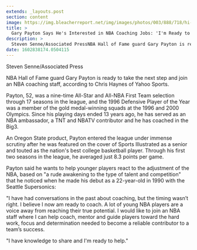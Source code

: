 ```yaml
--- 
extends: _layouts.post 
section: content 
image: https://img.bleacherreport.net/img/images/photos/003/888/718/hi-res-2380c1ead00d88fa96198044f5bd7d58_crop_exact.jpg?w=1200&h=1200&q=75 
title: > 
  Gary Payton Says He's Interested in NBA Coaching Jobs: 'I'm Ready to Help' 
description: > 
  Steven Senne/Associated PressNBA Hall of Fame guard Gary Payton is ready to take the next step and join an NBA coaching staff, according to Chris Haynes of Yahoo Sports.Through his first two seasons in the league, he averaged just 8.3 points per game.A lot of young NBA players are a voice away from reaching their true potential.I would like to join an NBA staff where I can help coach, mentor and guide players toward the hard work, focus and determination needed to become a reliable contributor to a team’s success."I have knowledge to share and I'm ready to help." 
date: 1602838174.0504115 
--- 
```

Steven Senne/Associated Press

NBA Hall of Fame guard Gary Payton is ready to take the next step and join an NBA coaching staff, according to Chris Haynes of Yahoo Sports.

Payton, 52, was a nine-time All-Star and All-NBA First Team selection through 17 seasons in the league, and the 1996 Defensive Player of the Year was a member of the gold medal-winning squads at the 1996 and 2000 Olympics. Since his playing days ended 13 years ago, he has served as an NBA ambassador, a TNT and NBATV contributor and he has coached in the Big3.

An Oregon State product, Payton entered the league under immense scrutiny after he was featured on the cover of Sports Illustrated as a senior and touted as the nation's best college basketball player. Through his first two seasons in the league, he averaged just 8.3 points per game.

Payton said he wants to help younger players react to the adjustment of the NBA, based on "a rude awakening to the type of talent and competition" that he noticed when he made his debut as a 22-year-old in 1990 with the Seattle Supersonics:

"I have had conversations in the past about coaching, but the timing wasn’t right. I believe I now am ready to coach. A lot of young NBA players are a voice away from reaching their true potential. I would like to join an NBA staff where I can help coach, mentor and guide players toward the hard work, focus and determination needed to become a reliable contributor to a team’s success.

"I have knowledge to share and I'm ready to help."